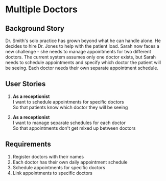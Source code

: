 # Multiple Doctors

## Background Story

Dr. Smith's solo practice has grown beyond what he can handle alone. He decides to hire Dr. Jones to help with the patient load. Sarah now faces a new challenge - she needs to manage appointments for two different doctors. The current system assumes only one doctor exists, but Sarah needs to schedule appointments and specify which doctor the patient will be seeing. Each doctor needs their own separate appointment schedule.

## User Stories

1. **As a receptionist**<br>
   I want to schedule appointments for specific doctors<br>
   So that patients know which doctor they will be seeing

2. **As a receptionist**<br>
   I want to manage separate schedules for each doctor<br>
   So that appointments don't get mixed up between doctors

## Requirements

1. Register doctors with their names
2. Each doctor has their own daily appointment schedule
3. Schedule appointments for specific doctors
4. Link appointments to specific doctors